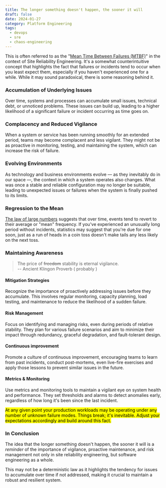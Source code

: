 ```yaml
---
title: The longer something doesn't happen, the sooner it will
draft: false
date: 2024-01-27
category: Platform Engineering
tags:
  - devops
  - sre
  - chaos-engineering
---
```


This is often referred to as the "[Mean Time Between Failures (MTBF)](https://en.wikipedia.org/wiki/Mean_time_between_failures)" in the context of Site Reliability Engineering. It's a somewhat counterintuitive concept that highlights the fact that failures or incidents tend to occur when you least expect them, especially if you haven't experienced one for a while. While it may sound paradoxical, there is some reasoning behind it.

<!--more-->

### Accumulation of Underlying Issues

Over time, systems and processes can accumulate small issues, technical debt, or unnoticed problems. These issues can build up, leading to a higher likelihood of a significant failure or incident occurring as time goes on.

### Complacency and Reduced Vigilance

When a system or service has been running smoothly for an extended period, teams may become complacent and less vigilant. They might not be as proactive in monitoring, testing, and maintaining the system, which can increase the risk of failure.

### Evolving Environments

As technology and business environments evolve — as they inevitably do in our space —, the context in which a system operates also changes. What was once a stable and reliable configuration may no longer be suitable, leading to unexpected issues or failures when the system is finally pushed to its limits.

### Regression to the Mean

[The law of large numbers](https://en.wikipedia.org/wiki/Law_of_large_numbers) suggests that over time, events tend to revert to their average or "mean" frequency. If you've experienced an unusually long period without incidents, statistics may suggest that you're due for one soon, just as a run of heads in a coin toss doesn't make tails any less likely on the next toss.

### Maintaining Awareness

> The price of <s>freedom</s> stability is eternal vigilance.  
> -- Ancient Klingon Proverb ( probably )

#### **Mitigation Strategies**

Recognize the importance of proactively addressing issues before they accumulate. This involves regular monitoring, capacity planning, load testing, and maintenance to reduce the likelihood of a sudden failure.

#### Risk Management

Focus on identifying and managing risks, even during periods of relative stability. They plan for various failure scenarios and aim to minimize their impact through redundancy, graceful degradation, and fault-tolerant design.

#### Continuous improvement

Promote a culture of continuous improvement, encouraging teams to learn from past incidents, conduct post-mortems, even live-fire exercises and apply those lessons to prevent similar issues in the future.

#### Metrics & Monitoring

Use metrics and monitoring tools to maintain a vigilant eye on system health and performance. They set thresholds and alarms to detect anomalies early, regardless of how long it's been since the last incident.

<mark>At any given point your production workloads may be operating under any number of unknown failure modes. Things break; it's inevitable. Adjust your expectations accordingly and build around this fact.</mark>

### In Conclusion

The idea that the longer something doesn't happen, the sooner it will is a *reminder* of the importance of vigilance, proactive maintenance, and risk management not only in site reliability engineering, but software engineering as a whole.

This may not be a deterministic law as it highlights the tendency for issues to accumulate over time if not addressed, making it crucial to maintain a robust and resilient system.